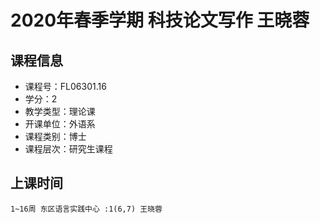 # 2020年春季学期 科技论文写作 王晓蓉






## 课程信息

- 课程号：FL06301.16
- 学分：2
- 教学类型：理论课
- 开课单位：外语系
- 课程类别：博士
- 课程层次：研究生课程

## 上课时间

```
1~16周 东区语言实践中心 :1(6,7) 王晓蓉
```

